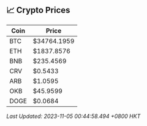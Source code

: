 ## 📈 Crypto Prices

| Coin | Price |
| ---- | ----- |
| BTC | $34764.1959 |
| ETH | $1837.8576 |
| BNB | $235.4569 |
| CRV | $0.5433 |
| ARB | $1.0595 |
| OKB | $45.9599 |
| DOGE | $0.0684 |

_Last Updated: 2023-11-05 00:44:58.494 +0800 HKT_